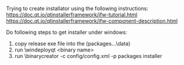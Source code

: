 Trying to create installator using the following instructions:
https://doc.qt.io/qtinstallerframework/ifw-tutorial.html
https://doc.qt.io/qtinstallerframework/ifw-component-description.html

Do following steps to get installer under windows:
1) copy release exe file into the <data dir> (packages\...\data\)
2) run <qt bin path>\windeployqt <data dir>\<binary name>
3) run <QtInstallerFramework bin path>\binarycreator -c config/config.xml -p packages installer